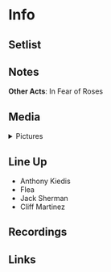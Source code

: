 # Info

## Setlist

## Notes

**Other Acts**: In Fear of Roses

## Media 

<details>
  <summary>Pictures</summary>
  <img alt="Flyer" title="Flyer" src="19841117.jpg" height="200" />
</details>

## Line Up

* Anthony Kiedis
* Flea
* Jack Sherman
* Cliff Martinez

## Recordings

## Links